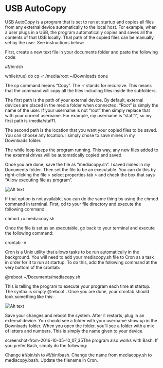 # USB AutoCopy

USB AutoCopy is a program that is set to run at startup and copies all files from any external device automatically to the local host. For example, when a user plugs in a USB, the program automatically copies and saves all the contents of that USB locally. That path of the copied files can be manually set by the user. See instructions below:

First, create a new text file in your documents folder and paste the following code:

#!/bin/sh

while(true)
do
    cp -r /media/root ~/Downloads
done

The cp command means “Copy”. The -r stands for recursive. This means that the command will copy all the files including files inside the subfolders.

The first path is the path of your external device. By default, external devices are placed in the media folder when connected. “Root” is simply the name of the user. If your username is not “root” then simply replace that with your current username. For example, my username is “staff1”, so my first path is /media/staff1.

The second path is the location that you want your copied files to be saved. You can choose any location. I simply chose to save mines in my Downloads folder.

The while loop keeps the program running. This way, any new files added to the external drives will be automatically copied and saved.

Once you are done, save the file as “mediacopy.sh”. I saved mines in my Documents folder. Then set the file to be an executable. You can do this by right-clicking the file > select properties tab > and check the box that says “Allow executing file as program”.

![Alt text](https://jiajieli.files.wordpress.com/2016/10/screenshot-from-2016-10-05-10_00_10.png)

If that option is not available, you can do the same thing by using the chmod command in terminal. First, cd to your file directory and execute the following command:

chmod +x mediacopy.sh

Once the file is set as an executable, go back to your terminal and execute the following command:

crontab -e

Cron is a Unix utility that allows tasks to be run automatically in the background. You will need to add your mediacopy.sh file to Cron as a task in order for it to run at startup. To do this, add the following command at the very bottom of the crontab:

@reboot ~/Documents/mediacopy.sh

This is telling the program to execute your program each time at startup. The syntax is simply @reboot <path of file>. Once you are done, your crontab should look something like this:


![Alt text](https://jiajieli.files.wordpress.com/2016/10/screenshot-from-2016-10-05-09_59_09.png)

Save your changes and reboot the system. After it restarts, plug in an external device. You should see a folder with your username show up in the Downloads folder. When you open the folder, you’ll see a folder with a mix of letters and numbers. This is simply the name given to your device.

screenshot-from-2016-10-05-10_07_35The program also works with Bash. If you prefer Bash, simply do the following:

Change #!/bin/sh to #!/bin/bash.
Change the name from mediacopy.sh to mediacopy.bash.
Update the filename in Cron.

